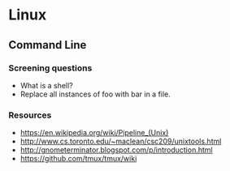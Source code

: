 # Linux

## Command Line
### Screening questions
* What is a shell?
* Replace all instances of foo with bar in a file.

### Resources
* https://en.wikipedia.org/wiki/Pipeline_(Unix)
* http://www.cs.toronto.edu/~maclean/csc209/unixtools.html
* http://gnometerminator.blogspot.com/p/introduction.html
* https://github.com/tmux/tmux/wiki
